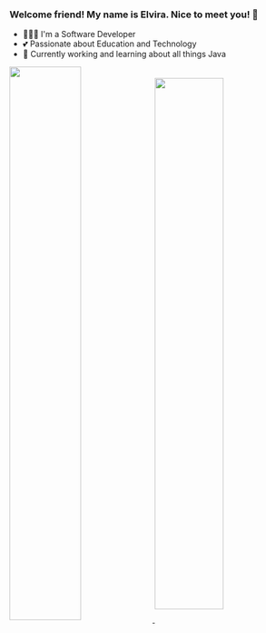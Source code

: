 ### Welcome friend! My name is Elvira. Nice to meet you! 👋
- 👩🏻‍💻 I'm a Software Developer
- 💕 Passionate about Education and Technology
- 🔭 Currently working and learning about all things Java

<a href="https://github-readme-stats.elviravaladez.vercel.app/api?username=elviravaladez&show_icons=true&theme=nightowl">
  <img width=50% align="center" src="https://github-readme-stats.elviravaladez.vercel.app/api?username=elviravaladez&show_icons=true&theme=nightowl">
</a>
<a href="https://github-readme-stats.vercel.app/api/top-langs/?username=elviravaladez&layout=compact&theme=nightowl">
  <img width=49% align="center" src="https://github-readme-stats.vercel.app/api/top-langs/?username=elviravaladez&layout=compact&theme=nightowl">
</a>
